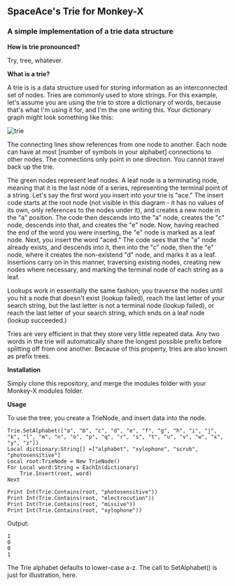 ## SpaceAce's Trie for Monkey-X

### A simple implementation of a trie data structure

**How is trie pronounced?**

Try, tree, whatever.


**What is a trie?**

A trie is is a data structure used for storing information as an interconnected set of nodes. Tries are commonly used to store strings. For this example, let's assume you are using the trie to store a 
dictionary of words, because that's what I'm using it for, and I'm the one writing this. Your dictionary graph might look something like this:

![trie](http://i.imgur.com/5Ls5yQz.png)

The connecting lines show references from one node to another. Each node can have at most [number of symbols in your alphabet] connections to other nodes. The connections only point in one direction. 
You cannot travel back up the trie.

The green nodes represent leaf nodes. A leaf node is a terminating node, meaning that it is the last node of a series, representing the terminal point of a string. Let's say the first word you insert 
into your trie is "ace." The insert code starts at the root node (not visible in this diagram - it has no values of its own, only references to the nodes under it), and creates a new node in the "a" 
position. The code then descends into the "a" node, creates the "c" node, descends into that, and creates the "e" node. Now, having reached the end of the word you were inserting, the "e" node is marked 
as a leaf node. Next, you insert the word "aced." The code sees that the "a" node already exists, and descends into it, then into the "c" node, then the "e" node, where it creates the non-existend "d" 
node, and marks it as a leaf. Insertions carry on in this manner, traversing existing nodes, creating new nodes where necessary, and marking the terminal node of each string as a leaf.

Lookups work in essentially the same fashion; you traverse the nodes until you hit a node that doesn't exist (lookup failed), reach the last letter of your search string, but the last letter is not a 
terminal node (lookup failed), or reach the last letter of your search string, which ends on a leaf node (lookup succeeded.)

Tries are very efficient in that they store very little repeated data. Any two words in the trie will automatically share the longest possible prefix before splitting off from one another. Because of 
this property, tries are also known as prefix trees.


**Installation**

Simply clone this repository, and merge the modules folder with your Monkey-X modules folder.


**Usage**

To use the tree, you create a TrieNode, and insert data into the node.
```
Trie.SetAlphabet(["a", "b", "c", "d", "e", "f", "g", "h", "i", "j", "k", "l", "m", "n", "o", "p", "q", "r", "s", "t", "u", "v", "w", "x", "y", "z"])
Local dictionary:String[] =["alphabet", "xylophone", "scrub", "photosensitive"]
Local root:TrieNode = New TrieNode()
For Local word:String = EachIn(dictionary)
	Trie.Insert(root, word)
Next
		
Print Int(Trie.Contains(root, "photosensitive"))
Print Int(Trie.Contains(root, "electrocution"))
Print Int(Trie.Contains(root, "missive"))
Print Int(Trie.Contains(root, "xylophone"))
```
Output:
```
1
0
0
1
```

The Trie alphabet defaults to lower-case a-z. The call to SetAlphabet() is just for illustration, here.

